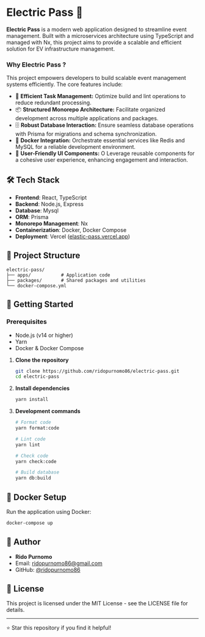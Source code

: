 # Electric Pass 🔐

**Electric Pass** is a modern web application designed to streamline event management. Built with a microservices architecture using TypeScript and managed with Nx, this project aims to provide a scalable and efficient solution for EV infrastructure management.

### Why Electric Pass ?

This project empowers developers to build scalable event management systems efficiently. The core features include:

- 🎯 **Efficient Task Management:** Optimize build and lint operations to reduce redundant processing.
- 📦 **Structured Monorepo Architecture:** Facilitate organized development across multiple applications and packages.
- 🗄️ **Robust Database Interaction:** Ensure seamless database operations with Prisma for migrations and schema synchronization.
- 🐳 **Docker Integration:** Orchestrate essential services like Redis and MySQL for a reliable development environment.
- 🎨 **User-Friendly UI Components:** O Leverage reusable components for a cohesive user experience, enhancing engagement and interaction.

## 🛠️ Tech Stack

- **Frontend**: React, TypeScript
- **Backend**: Node.js, Express
- **Database**: Mysql
- **ORM**: Prisma
- **Monorepo Management**: Nx
- **Containerization**: Docker, Docker Compose
- **Deployment**: Vercel ([elastic-pass.vercel.app](https://elastic-pass.vercel.app))

## 📁 Project Structure

```
electric-pass/
├── apps/           # Application code
├── packages/       # Shared packages and utilities
└── docker-compose.yml
```

## 🚀 Getting Started

### Prerequisites

- Node.js (v14 or higher)
- Yarn
- Docker & Docker Compose

1. **Clone the repository**

   ```bash
   git clone https://github.com/ridopurnomo86/electric-pass.git
   cd electric-pass
   ```

2. **Install dependencies**

   ```bash
   yarn install
   ```

3. **Development commands**

   ```bash
   # Format code
   yarn format:code

   # Lint code
   yarn lint

   # Check code
   yarn check:code

   # Build database
   yarn db:build
   ```

## 🐳 Docker Setup

Run the application using Docker:

```bash
docker-compose up
```

## 👤 Author

- **Rido Purnomo**
- Email: ridopurnomo86@gmail.com
- GitHub: [@ridopurnomo86](https://github.com/ridopurnomo86)

## 📄 License

This project is licensed under the MIT License - see the LICENSE file for details.

---

⭐ Star this repository if you find it helpful!
